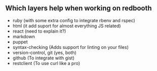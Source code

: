 ## Which layers help when working on redbooth

* ruby (with some extra config to integrate rbenv and rspec)
* html (it add suport for almost everything JS related)
* react (need to explain it?)
* markdown
* puppet
* syntax-checking (Adds support for linting on your files)
* version-control, git (yes, both)
* github (To integrate with gist)
* restclient (To use curl like a pro)
